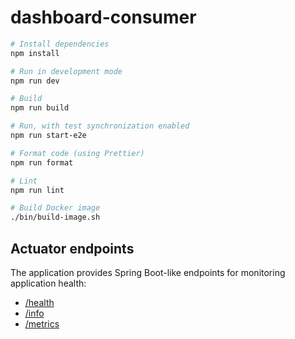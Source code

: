# dashboard-consumer

```bash
# Install dependencies
npm install

# Run in development mode
npm run dev

# Build
npm run build

# Run, with test synchronization enabled
npm run start-e2e

# Format code (using Prettier)
npm run format

# Lint
npm run lint

# Build Docker image
./bin/build-image.sh
```

## Actuator endpoints

The application provides Spring Boot-like endpoints for monitoring application health:

- [/health](http://localhost:3001/health)
- [/info](http://localhost:3001/info)
- [/metrics](http://localhost:3001/metrics)
